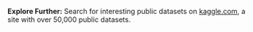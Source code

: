 **Explore Further:** 
Search for interesting public datasets on [kaggle.com](kaggle.com), a site with over 50,000 public datasets.
